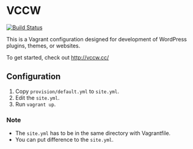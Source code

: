 # VCCW

[![Build Status](https://travis-ci.org/vccw-team/vccw.svg?branch=master)](https://travis-ci.org/vccw-team/vccw)

This is a Vagrant configuration designed for development of WordPress plugins, themes, or websites.

To get started, check out <http://vccw.cc/>

## Configuration

1. Copy `provision/default.yml` to `site.yml`.
1. Edit the `site.yml`.
1. Run `vagrant up`.

### Note

* The `site.yml` has to be in the same directory with Vagrantfile.
* You can put difference to the `site.yml`.

